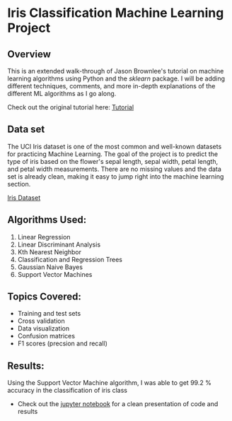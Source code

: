# Iris Classification Machine Learning Project

## Overview

This is an extended walk-through of Jason Brownlee's tutorial on machine learning algorithms using Python and the *sklearn* package. I will be adding different techniques, comments, and more in-depth explanations of the different ML algorithms as I go along. 

Check out the original tutorial here: [Tutorial](https://machinelearningmastery.com/machine-learning-in-python-step-by-step/)

## Data set
The UCI Iris dataset is one of the most common and well-known datasets for practicing Machine Learning. The goal of the project is to predict the type of iris based on the flower's sepal length, sepal width, petal length, and petal width measurements. There are no missing values and the data set is already clean, making it easy to jump right into the machine learning section. 

[Iris Dataset](https://archive.ics.uci.edu/ml/machine-learning-databases/iris/iris.data)

## Algorithms Used:

1. Linear Regression
2. Linear Discriminant Analysis
3. Kth Nearest Neighbor
4. Classification and Regression Trees
5. Gaussian Naive Bayes
6. Support Vector Machines

## Topics Covered:
* Training and test sets
* Cross validation
* Data visualization
* Confusion matrices
* F1 scores (precsion and recall)

## Results: 
Using the Support Vector Machine algorithm, I was able to get 99.2 % accuracy in the classification of iris class


* Check out the [jupyter notebook](https://github.com/adonovan7/Iris_Classification/blob/master/Iris_ML.ipynb) for a clean presentation of code and results


